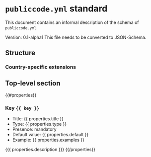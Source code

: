 # `publiccode.yml` standard

This document contains an informal description of the schema of
`publiccode.yml`.

Version: 0.1-alpha1
This file needs to be converted to JSON-Schema.

## Structure

### Country-specific extensions

## Top-level section

{{#properties}}
### Key `{{ key }}`

- Title: {{ properties.title }}
- Type: {{ properties.type }}
- Presence: mandatory
- Default value: {{ properties.default }}
- Example: {{ properties.examples }}

{{{ properties.description }}}
{{/properties}}
